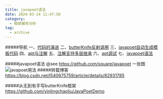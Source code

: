 ```yaml
---
title: javapoet语法
date: 2024-03-24 11:47:50
category:
  - 框架编写分析
tag:
  - archive
---
```

#####导航
一、[代码的演进](https://www.jianshu.com/p/a96de1aa4e29)
二、[butterKnife反射调用](https://www.jianshu.com/p/f8856e913224)
三、[javapoet自动生成模板代码](https://www.jianshu.com/p/cdf417e52cab)
四、[apt与注解](https://www.jianshu.com/p/43eb69b2beeb)
五、[注解支持多层继承](https://www.jianshu.com/p/a91cbfb8b1a1)
六、[apt调试](https://www.jianshu.com/p/8418ef144b29)
七、[javapoet语法](https://www.jianshu.com/p/2da1ca9d8ffa)

#####javapoet语法
@see https://github.com/square/javapoet
一张图
![javapoet用法](https://upload-images.jianshu.io/upload_images/5526061-2e4303f3d4c510fd.png?imageMogr2/auto-orient/strip%7CimageView2/2/w/1240)
#####转载博客
https://blog.csdn.net/l540675759/article/details/82931785

#####从无到有手写butterKnife框架
https://github.com/yinlingchaoliu/JavaPoetDemo
